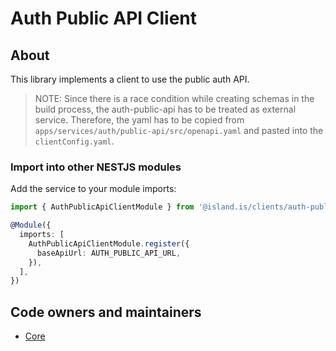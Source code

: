<!-- gitbook-navigation: "Auth Public API" -->

# Auth Public API Client

## About

This library implements a client to use the public auth API.

> NOTE: Since there is a race condition while creating schemas in the build process, the auth-public-api has to be treated as external service.
> Therefore, the yaml has to be copied from `apps/services/auth/public-api/src/openapi.yaml` and pasted into the `clientConfig.yaml`.

### Import into other NESTJS modules

Add the service to your module imports:

```typescript
import { AuthPublicApiClientModule } from '@island.is/clients/auth-public-api'

@Module({
  imports: [
    AuthPublicApiClientModule.register({
      baseApiUrl: AUTH_PUBLIC_API_URL,
    }),
  ],
})
```

## Code owners and maintainers

- [Core](https://github.com/orgs/island-is/teams/core/members)
